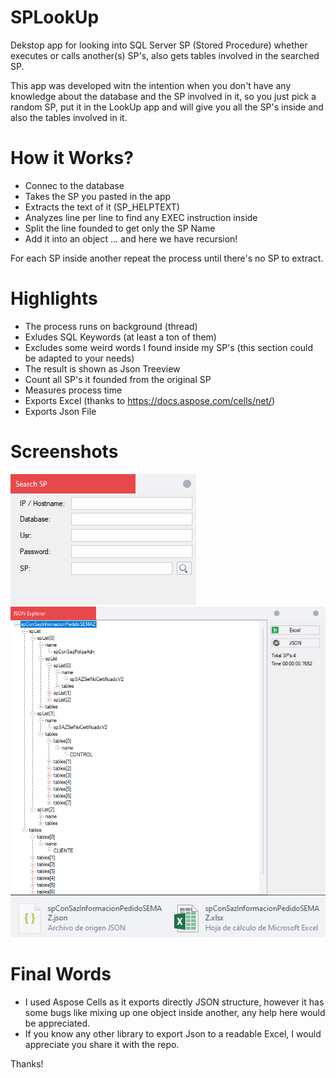 # SPLookUp
Dekstop app for looking into SQL Server SP (Stored Procedure) whether executes or calls another(s) SP's, also gets tables involved in the searched SP.

This app was developed witn the intention when you don't have any knowledge about the database and the SP involved in it, so you just pick a random SP, put it in the LookUp app and will give you all the SP's inside and also the tables involved in it.

# How it Works?
- Connec to the database
- Takes the SP you pasted in the app
- Extracts the text of it (SP_HELPTEXT)
- Analyzes line per line to find any EXEC instruction inside
- Split the line founded to get only the SP Name
- Add it into an object ... and here we have recursion!

For each SP inside another repeat the process until there's no SP to extract.

# Highlights
- The process runs on background (thread)
- Exludes SQL Keywords (at least a ton of them)
- Excludes some weird words I found inside my SP's (this section could be adapted to your needs)
- The result is shown as Json Treeview
- Count all SP's it founded from the original SP
- Measures process time
- Exports Excel (thanks to https://docs.aspose.com/cells/net/)
- Exports Json File

# Screenshots
![Alt text](/screenshots/Screenshot_1.png?raw=true "SearchBox")
![Alt text](/screenshots/Screenshot_2.png?raw=true "JsonViewer")
![Alt text](/screenshots/Screenshot_3.png?raw=true "ExportedFiles")

# Final Words
- I used Aspose Cells as it exports directly JSON structure, however it has some bugs like mixing up one object inside another, any help here would be appreciated.
- If you know any other library to export Json to a readable Excel, I would appreciate you share it with the repo.

Thanks!

